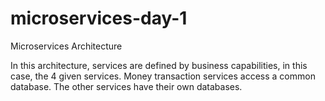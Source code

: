# microservices-day-1
Microservices Architecture

In this architecture, services are defined by business capabilities, in this case, the 4 given services.
Money transaction services access a common database. The other services have their own databases.
